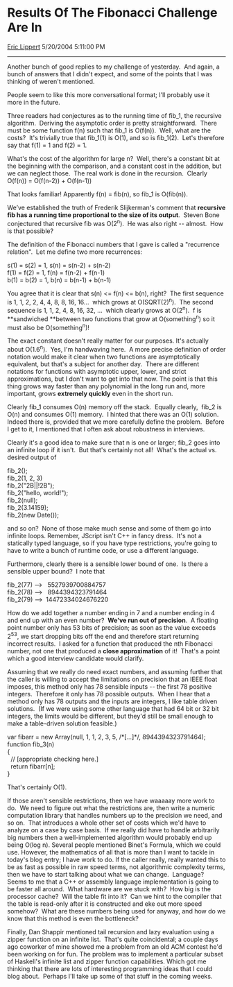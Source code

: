 # Results Of The Fibonacci Challenge Are In

[Eric Lippert](https://social.msdn.microsoft.com/profile/Eric%20Lippert) 5/20/2004 5:11:00 PM

-----

Another bunch of good replies to my challenge of yesterday.  And again, a bunch of answers that I didn't expect, and some of the points that I was thinking of weren't mentioned. 

People seem to like this more conversational format; I'll probably use it more in the future. 

Three readers had conjectures as to the running time of fib\_1, the recursive algorithm.  Deriving the asymptotic order is pretty straightforward.  There must be some function f(n) such that fib\_1 is O(f(n)).  Well, what are the costs?  It's trivially true that fib\_1(1) is O(1), and so is fib\_1(2).  Let's therefore say that f(1) = 1 and f(2) = 1. 

What's the cost of the algorithm for large n?  Well, there's a constant bit at the beginning with the comparison, and a constant cost in the addition, but we can neglect those.  The real work is done in the recursion.  Clearly O(f(n)) = O(f(n-2)) + O(f(n-1)) 

That looks familiar\! Apparently f(n) = fib(n), so fib\_1 is O(fib(n)). 

We’ve established the truth of Frederik Slijkerman's comment that **recursive fib has a running time proportional to the size of its output**.  Steven Bone conjectured that recursive fib was O(2<sup>n</sup>).  He was also right -- almost.  How is that possible? 

The definition of the Fibonacci numbers that I gave is called a "recurrence relation".  Let me define two more recurrences: 

s(1) = s(2) = 1, s(n) = s(n-2) + s(n-2)  
f(1) = f(2) = 1, f(n) = f(n-2) + f(n-1)  
b(1) = b(2) = 1, b(n) = b(n-1) + b(n-1) 

You agree that it is clear that s(n) \<= f(n) \<= b(n), right?  The first sequence is 1, 1, 2, 2, 4, 4, 8, 8, 16, 16...  which grows at O(SQRT(2)<sup>n</sup>).  The second sequence is 1, 1, 2, 4, 8, 16, 32, ...  which clearly grows at O(2<sup>n</sup>).  f is **sandwiched **between two functions that grow at O(something<sup>n</sup>) so it must also be O(something<sup>n</sup>)\!  

The exact constant doesn't really matter for our purposes. It's actually about O(1.6<sup>n</sup>).  Yes, I'm handwaving here.  A more precise definition of order notation would make it clear when two functions are asymptotically equivalent, but that's a subject for another day.  There are different notations for functions with asymptotic upper, lower, and strict approximations, but I don't want to get into that now. The point is that this thing grows way faster than any polynomial in the long run and, more important, grows **extremely quickly** even in the short run. 

Clearly fib\_1 consumes O(n) memory off the stack.  Equally clearly,  fib\_2 is O(n) and consumes O(1) memory.  I hinted that there was an O(1) solution.  Indeed there is, provided that we more carefully define the problem.  Before I get to it, I mentioned that I often ask about robustness in interviews.  

Clearly it's a good idea to make sure that n is one or larger; fib\_2 goes into an infinite loop if it isn't.  But that's certainly not all\!  What's the actual vs. desired output of 

fib\_2();  
fib\_2(1, 2, 3)  
fib\_2("2B||\!2B");  
fib\_2("hello, world\!");  
fib\_2(null);  
fib\_2(3.14159);  
fib\_2(new Date()); 

and so on?  None of those make much sense and some of them go into infinite loops. Remember, JScript isn't C++ in fancy dress.  It's not a statically typed language, so if you have type restrictions, you're going to have to write a bunch of runtime code, or use a different language. 

Furthermore, clearly there is a sensible lower bound of one.  Is there a sensible upper bound?  I note that 

fib\_2(77) --\>   5527939700884757  
fib\_2(78) --\>   8944394323791464  
fib\_2(79) --\>  14472334024676220 

How do we add together a number ending in 7 and a number ending in 4 and end up with an even number?  **We've run out of precision**.  A floating point number only has 53 bits of precision; as soon as the value exceeds 2<sup>53</sup>, we start dropping bits off the end and therefore start returning incorrect results.  I asked for a function that produced the nth Fibonacci number, not one that produced a **close approximation** of it\!  That's a point which a good interview candidate would clarify.  

Assuming that we really do need exact numbers, and assuming further that the caller is willing to accept the limitations on precision that an IEEE float imposes, this method only has 78 sensible inputs -- the first 78 positive integers.  Therefore it only has 78 possible outputs.  When I hear that a method only has 78 outputs and the inputs are integers, I like table driven solutions.  (If we were using some other language that had 64 bit or 32 bit integers, the limits would be different, but they'd still be small enough to make a table-driven solution feasible.) 

var fibarr = new Array(null, 1, 1, 2, 3, 5, /\*\[...\]\*/, 8944394323791464);  
function fib\_3(n)  
{  
  // \[appropriate checking here.\]  
  return fibarr\[n\];  
} 

That's certainly O(1). 

If those aren't sensible restrictions, then we have waaaaay more work to do.  We need to figure out what the restrictions are, then write a numeric computation library that handles numbers up to the precision we need, and so on.  That introduces a whole other set of costs which we'd have to analyze on a case by case basis.  If we really did have to handle arbitrarily big numbers then a well-implemented algorithm would probably end up being O(log n). Several people mentioned Binet's Formula, which we could use. However, the mathematics of all that is more than I want to tackle in today's blog entry; I have work to do. If the caller really, really wanted this to be as fast as possible in raw speed terms, not algorithmic complexity terms, then we have to start talking about what we can change.  Language?  Seems to me that a C++ or assembly language implementation is going to be faster all around.  What hardware are we stuck with?  How big is the processor cache?  Will the table fit into it?  Can we hint to the compiler that the table is read-only after it is constructed and eke out more speed somehow?  What are these numbers being used for anyway, and how do we know that this method is even the bottleneck? 

Finally, Dan Shappir mentioned tail recursion and lazy evaluation using a zipper function on an infinite list.  That's quite coincidental; a couple days ago coworker of mine showed me a problem from an old ACM contest he'd been working on for fun. The problem was to implement a particular subset of Haskell's infinite list and zipper function capabilities. Which got me thinking that there are lots of interesting programming ideas that I could blog about.  Perhaps I'll take up some of that stuff in the coming weeks.

